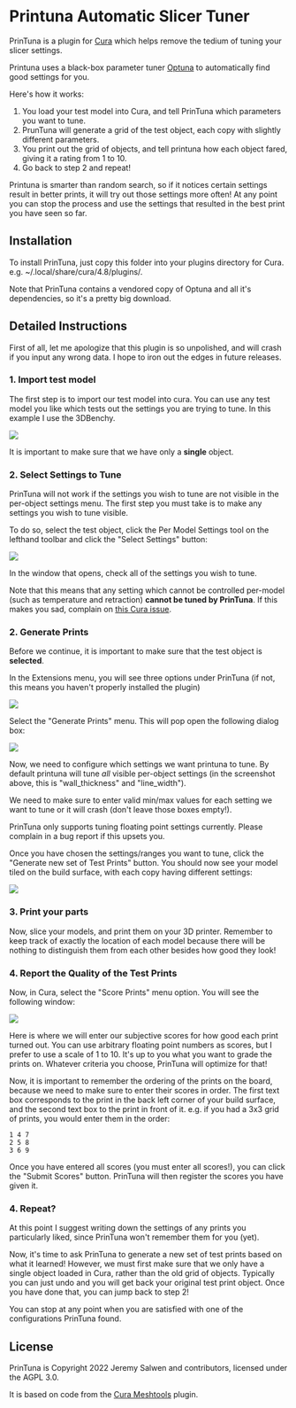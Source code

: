 # Printuna Automatic Slicer Tuner

PrinTuna is a plugin for [Cura](https://github.com/Ultimaker/Cura) which helps remove the tedium of tuning your slicer
settings.

Printuna uses a black-box parameter tuner [Optuna](https://optuna.readthedocs.io/en/stable/) to automatically find
good settings for you.

Here's how it works:

1. You load your test model into Cura, and tell PrinTuna which parameters you want to tune.
2. PrunTuna will generate a grid of the test object, each copy with slightly different parameters.
3. You print out the grid of objects, and tell printuna how each object fared, giving it a rating from 1 to 10.
4. Go back to step 2 and repeat!

Printuna is smarter than random search, so if it notices certain settings result in better prints, it will try out those
settings more often!  At any point you can stop the process and use the settings that resulted in the best print you
have seen so far.


## Installation
To install PrinTuna, just copy this folder into your plugins directory for Cura. e.g. ~/.local/share/cura/4.8/plugins/.

Note that PrinTuna contains a vendored copy of Optuna and all it's dependencies, so it's a pretty big download.

## Detailed Instructions

First of all, let me apologize that this plugin is so unpolished, and will crash if you input any wrong data.
I hope to iron out the edges in future releases.

### 1. Import test model
The first step is to import our test model into cura. You can use any test model you like which tests out the settings
you are trying to tune.  In this example I use the 3DBenchy.

![](doc/benchy.png)

It is important to make sure that we have only a **single** object.

### 2. Select Settings to Tune

PrinTuna will not work if the settings you wish to tune are not visible in the per-object settings menu.  The first step
you must take is to make any settings you wish to tune visible.

To do so, select the test object, click the Per Model Settings tool on the lefthand toolbar and click the 
"Select Settings" button:

![](doc/perobject_settings.png)

In the window that opens, check all of the settings you wish to tune.  

Note that this means that any setting which cannot be controlled per-model (such as temperature and retraction) 
**cannot be tuned by PrinTuna**.  If this makes you sad, complain on [this Cura issue](https://github.com/Ultimaker/Cura/issues/3193).

### 2. Generate Prints
Before we continue, it is important to make sure that the test object is **selected**.

In the Extensions menu, you will see three options under PrinTuna (if not, this means you haven't properly installed the plugin)

![](doc/menu_options.png)

Select the "Generate Prints" menu.  This will pop open the following dialog box:

![](doc/generate_prints.png)

Now, we need to configure which settings we want printuna to tune. By default printuna will tune *all* visible
per-object settings (in the screenshot above, this is "wall_thickness" and "line_width").

We need to make sure to enter valid min/max values for each setting we want to tune or it will crash 
(don't leave those boxes empty!).

PrinTuna only supports tuning floating point settings currently. Please complain in a bug report if this upsets you.

Once you have chosen the settings/ranges you want to tune, click the "Generate new set of Test Prints" button. You
should now see your model tiled on the build surface, with each copy having different settings:

![](doc/benchy_grid.png)

### 3. Print your parts
Now, slice your models, and print them on your 3D printer.  Remember to keep track of exactly the location of each model
because there will be nothing to distinguish them from each other besides how good they look!

### 4. Report the Quality of the Test Prints
Now, in Cura, select the "Score Prints" menu option.  You will see the following window:

![](doc/score_prints.png)

Here is where we will enter our subjective scores for how good each print turned out.  You can use arbitrary floating
point numbers as scores, but I prefer to use a scale of 1 to 10.  It's up to you what you want to grade the prints on.
Whatever criteria you choose, PrinTuna will optimize for that!

Now, it is important to remember the ordering of the prints on the board, because we need to make sure to enter their
scores in order.  The first text box corresponds to the print in the back left corner of your build surface, and the
second text box to the print in front of it.  e.g. if you had a 3x3 grid of prints, you would enter them in the order:

```
1 4 7
2 5 8
3 6 9
```

Once you have entered all scores (you must enter all scores!), you can click the "Submit Scores" button.  PrinTuna will
then register the scores you have given it.

### 4. Repeat?
At this point I suggest writing down the settings of any prints you particularly liked, since PrinTuna won't remember
them for you (yet).

Now, it's time to ask PrinTuna to generate a new set of test prints based on what it learned!  However, we must first
make sure that we only have a single object loaded in Cura, rather than the old grid of objects.  Typically you can just
undo and you will get back your original test print object.  Once you have done that, you can jump back to step 2!

You can stop at any point when you are satisfied with one of the configurations PrinTuna found.


## License

PrinTuna is Copyright 2022 Jeremy Salwen and contributors, licensed under the AGPL 3.0.

It is based on code from the [Cura Meshtools](https://github.com/fieldOfView/Cura-MeshTools) plugin.